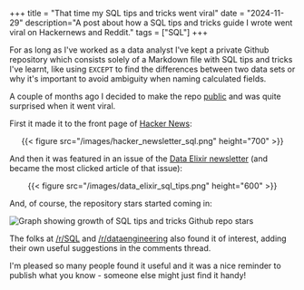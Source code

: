+++
title = "That time my SQL tips and tricks went viral"
date = "2024-11-29"
description="A post about how a SQL tips and tricks guide I wrote went viral on Hackernews and Reddit."
tags = ["SQL"]
+++

For as long as I've worked as a data analyst I've kept a private Github repository which consists solely of a Markdown file with SQL tips and tricks I've learnt, like using `EXCEPT` to find the differences between two data sets or why it's important to avoid ambiguity when naming calculated fields.

A couple of months ago I decided to make the repo [public](https://github.com/ben-nour/SQL-tips-and-tricks) and was quite surprised
when it went viral.

First it made it to the front page of [Hacker News](https://news.ycombinator.com/):

<div style="text-align: center;">
{{< figure src="/images/hacker_newsletter_sql.png" height="700" >}}
</div>

And then it was featured in an issue of the [Data Elixir newsletter](https://dataelixir.com/) (and became the most clicked article of that issue):

<div style="text-align: center;">
{{< figure src="/images/data_elixir_sql_tips.png" height="600" >}}
</div>

And, of course, the repository stars started coming in:

![Graph showing growth of SQL tips and tricks Github repo stars](/images/star-history-sql-tips.png)

The folks at [/r/SQL](https://www.reddit.com/r/SQL/comments/1fl1fvz/ive_put_together_a_list_of_some_sql_tips_that_i/) and [/r/dataengineering](https://www.reddit.com/r/dataengineering/comments/1fmmtxf/some_sql_tips_and_tricks_i_shared_with_the_folk/) also found it of interest, adding their own useful suggestions in the comments thread.

I'm pleased so many people found it useful and it was a nice reminder to publish what you know - someone else might just find it handy!